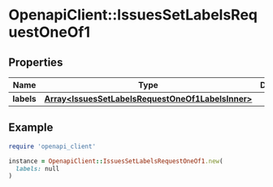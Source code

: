 # OpenapiClient::IssuesSetLabelsRequestOneOf1

## Properties

| Name | Type | Description | Notes |
| ---- | ---- | ----------- | ----- |
| **labels** | [**Array&lt;IssuesSetLabelsRequestOneOf1LabelsInner&gt;**](IssuesSetLabelsRequestOneOf1LabelsInner.md) |  | [optional] |

## Example

```ruby
require 'openapi_client'

instance = OpenapiClient::IssuesSetLabelsRequestOneOf1.new(
  labels: null
)
```

